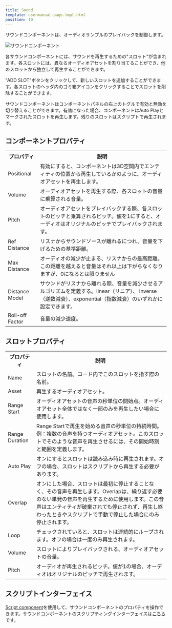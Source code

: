 ```yaml
---
title: Sound
template: usermanual-page.tmpl.html
position: 19
---
```


サウンドコンポーネントは、オーディオサンプルのプレイバックを制御します。

![サウンドコンポーネント][1]

各サウンドコンポーネントには、サウンドを再生するための"スロット"が含まれます。各スロットには、異なるオーディオアセットを割り当てることができ、他のスロットから独立して再生することができます。

"ADD SLOT"ボタンをクリックして、新しいスロットを追加することができます。各スロットのヘッダ内のゴミ箱アイコンをクリックすることでスロットを削除することができます。

サウンドコンポーネントはコンポーネントパネルの右上のトグルで有効と無効を切り替えることができます。有効になった場合、コンポーネントはAuto Playとマークされたスロットを再生します。残りのスロットはスクリプトで再生されます。

## コンポーネントプロパティ

<table class="table table-striped">
    <col class="property-name"></col>
    <col class="property-description"></col>
    <tr><th>プロパティ</th><th>説明</th></tr>
    <tr><td>Positional</td><td>有効にすると、コンポーネントは3D空間内でエンティティの位置から再生しているかのように、オーディオアセットを再生します。</td></tr>
    <tr><td>Volume</td><td>オーディオアセットを再生する際、各スロットの音量に乗算される音量。</td></tr>
    <tr><td>Pitch</td><td>オーディオアセットをプレイバックする際、各スロットのピッチと乗算されるピッチ。値を1にすると、オーディオはオリジナルのピッチでプレイバックされます。</td></tr>
    <tr><td>Ref Distance</td><td>リスナからサウンドソースが離れるにつれ、音量を下げるための基準距離。</td></tr>
    <tr><td>Max Distance</td><td>オーディオの減少が止まる、リスナからの最高距離。この距離を越えると音量はそれ以上は下がらなくなりますが、0になるとは限りません</td></tr>
    <tr><td>Distance Model</td><td>サウンドがリスナから離れる際、音量を減少させるアルゴリズムを定義する。linear（リニア）、 inverse（逆数減衰）、exponential（指数減衰）のいずれかに設定できます。</td></tr>
    <tr><td>Roll-off Factor</td><td>音量の減少速度。</td></tr>
</table>

## スロットプロパティ

<table class="table table-striped">
    <col class="property-name"></col>
    <col class="property-description"></col>
    <tr><th>プロパティ</th><th>説明</th></tr>
    <tr><td>Name</td><td>スロットの名前。コード内でこのスロットを指す際の名前。</td></tr>
    <tr><td>Asset</td><td>再生するオーディオアセット。</td></tr>
    <tr><td>Range Start</td><td>オーディオアセットの音声の秒単位の開始点。オーディオアセット全体ではなく一部のみを再生したい場合に使用します。</td></tr>
    <tr><td>Range Duration</td><td>Range Startで再生を始める音声の秒単位の持続時間。例：複数の音声を持つオーディオアセット。このスロットでそのような音声を再生させるには、その開始時刻と範囲を定義します。</td></tr>
    <tr><td>Auto Play</td><td>オンにするとスロットは読み込み時に再生されます。オフの場合、スロットはスクリプトから再生する必要があります。</td></tr>
    <tr><td>Overlap</td><td>オンにした場合、スロットは最初に停止することなく、その音声を再生します。Overlapは、繰り返す必要のない単発の音声を再生するために使用します。この音声はエンティティが破棄されても停止されず、再生し終わったときやスクリプトで手動で停止した場合にのみ停止されます。</td></tr>
    <tr><td>Loop</td><td>チェックされていると、スロットは連続的にループされます。オフの場合は一度のみ再生されます。</td></tr>
    <tr><td>Volume</td><td>スロットによりプレイバックされる、オーディオアセットの音量。</td></tr>
    <tr><td>Pitch</td><td>オーディオが再生されるピッチ。値が1の場合、オーディオはオリジナルのピッチで再生されます。</td></tr>
</table>

## スクリプトインターフェイス

[Script component][2]を使用して、サウンドコンポーネントのプロパティを操作できます。サウンドコンポーネントのスクリプティングインターフェイスは[こちら][3]です。

[1]: /images/user-manual/scenes/components/component-sound.png
[2]: /user-manual/packs/components/script
[3]: /api/pc.SoundComponent.html

